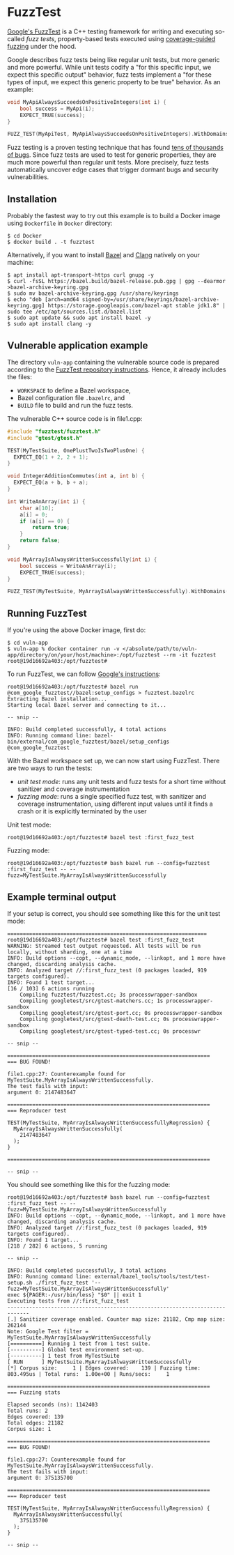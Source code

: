 # FuzzTest

[Google's FuzzTest](https://github.com/google/fuzztest) is a C++ testing framework for writing and executing so-called *fuzz tests*, property-based tests executed using [coverage-guided fuzzing](https://en.wikipedia.org/wiki/Fuzzing) under the hood. 

Google describes fuzz tests being like regular unit tests, but more generic and more powerful. While unit tests codify a "for this specific input, we expect this specific output" behavior, fuzz tests implement a "for these types of input, we expect this generic property to be true" behavior. As an example:

```C++
void MyApiAlwaysSucceedsOnPositiveIntegers(int i) {
    bool success = MyApi(i);
    EXPECT_TRUE(success);
}

FUZZ_TEST(MyApiTest, MyApiAlwaysSucceedsOnPositiveIntegers).WithDomains(/*i:*/fuzztest::Positive<int>());
```

Fuzz testing is a proven testing technique that has found [tens of thousands of bugs](https://github.com/google/oss-fuzz#trophies). Since fuzz tests are used to test for generic properties, they are much more powerful than regular unit tests. More precisely, fuzz tests automatically uncover edge cases that trigger dormant bugs and security vulnerabilities.

## Installation
Probably the fastest way to try out this example is to build a Docker image using `Dockerfile` in `Docker` directory:
```console
$ cd Docker
$ docker build . -t fuzztest
```

Alternatively, if you want to install [Bazel](https://bazel.build/install/ubuntu) and [Clang](https://clang.llvm.org) natively on your machine:
```console
$ apt install apt-transport-https curl gnupg -y
$ curl -fsSL https://bazel.build/bazel-release.pub.gpg | gpg --dearmor >bazel-archive-keyring.gpg
$ sudo mv bazel-archive-keyring.gpg /usr/share/keyrings
$ echo "deb [arch=amd64 signed-by=/usr/share/keyrings/bazel-archive-keyring.gpg] https://storage.googleapis.com/bazel-apt stable jdk1.8" | sudo tee /etc/apt/sources.list.d/bazel.list
$ sudo apt update && sudo apt install bazel -y
$ sudo apt install clang -y
```

## Vulnerable application example
The directory `vuln-app` containing the vulnerable source code is prepared according to the [FuzzTest repository instructions](https://github.com/google/fuzztest/blob/main/doc/quickstart-bazel.md). Hence, it already includes the files:
* `WORKSPACE` to define a Bazel workspace,
* Bazel configuration file `.bazelrc`, and
* `BUILD` file to build and run the fuzz tests.

The vulnerable C++ source code is in file1.cpp:

```C++
#include "fuzztest/fuzztest.h"
#include "gtest/gtest.h"

TEST(MyTestSuite, OnePlustTwoIsTwoPlusOne) {
  EXPECT_EQ(1 + 2, 2 + 1);
}

void IntegerAdditionCommutes(int a, int b) {
  EXPECT_EQ(a + b, b + a);
}

int WriteAnArray(int i) {
    char a[10];
    a[i] = 0;
    if (a[i] == 0) {
        return true;
    }
    return false;
}

void MyArrayIsAlwaysWrittenSuccessfully(int i) {
    bool success = WriteAnArray(i);
    EXPECT_TRUE(success);
}

FUZZ_TEST(MyTestSuite, MyArrayIsAlwaysWrittenSuccessfully).WithDomains(/*i:*/fuzztest::Positive<int>());
```

## Running FuzzTest
If you're using the above Docker image, first do:
```console
$ cd vuln-app
$ vuln-app % docker container run -v </absolute/path/to/vuln-app/directory/on/your/host/machine>:/opt/fuzztest --rm -it fuzztest
root@19d16692a403:/opt/fuzztest# 
```

To run FuzzTest, we can follow [Google's instructions](https://github.com/google/fuzztest/blob/main/doc/quickstart-bazel.md):
```console
root@19d16692a403:/opt/fuzztest# bazel run @com_google_fuzztest//bazel:setup_configs > fuzztest.bazelrc
Extracting Bazel installation...
Starting local Bazel server and connecting to it...

-- snip --

INFO: Build completed successfully, 4 total actions
INFO: Running command line: bazel-bin/external/com_google_fuzztest/bazel/setup_configs @com_google_fuzztest
```

With the Bazel workspace set up, we can now start using FuzzTest. There are two ways to run the tests:
* *unit test mode*: runs any unit tests and fuzz tests for a short time without sanitizer and coverage instrumentation
* *fuzzing mode*: runs a single specified fuzz test, with sanitizer and coverage instrumentation, using different input values until it finds a crash or it is explicitly terminated by the user

Unit test mode:
```console
root@19d16692a403:/opt/fuzztest# bazel test :first_fuzz_test
```

Fuzzing mode:
```console
root@19d16692a403:/opt/fuzztest# bash bazel run --config=fuzztest :first_fuzz_test -- --fuzz=MyTestSuite.MyArrayIsAlwaysWrittenSuccessfully
```


## Example terminal output
If your setup is correct, you should see something like this for the unit test mode:
```console
================================================================
root@19d16692a403:/opt/fuzztest# bazel test :first_fuzz_test
WARNING: Streamed test output requested. All tests will be run locally, without sharding, one at a time
INFO: Build options --copt, --dynamic_mode, --linkopt, and 1 more have changed, discarding analysis cache.
INFO: Analyzed target //:first_fuzz_test (0 packages loaded, 919 targets configured).
INFO: Found 1 test target...
[16 / 103] 6 actions running
    Compiling fuzztest/fuzztest.cc; 3s processwrapper-sandbox
    Compiling googletest/src/gtest-matchers.cc; 1s processwrapper-sandbox
    Compiling googletest/src/gtest-port.cc; 0s processwrapper-sandbox
    Compiling googletest/src/gtest-death-test.cc; 0s processwrapper-sandbox
    Compiling googletest/src/gtest-typed-test.cc; 0s processwr

-- snip --

=================================================================
=== BUG FOUND!

file1.cpp:27: Counterexample found for MyTestSuite.MyArrayIsAlwaysWrittenSuccessfully.
The test fails with input:
argument 0: 2147483647

=================================================================
=== Reproducer test

TEST(MyTestSuite, MyArrayIsAlwaysWrittenSuccessfullyRegression) {
  MyArrayIsAlwaysWrittenSuccessfully(
    2147483647
  );
}

=================================================================

-- snip --
```


You should see something like this for the fuzzing mode:
```console
root@19d16692a403:/opt/fuzztest# bash bazel run --config=fuzztest :first_fuzz_test -- --fuzz=MyTestSuite.MyArrayIsAlwaysWrittenSuccessfully
INFO: Build options --copt, --dynamic_mode, --linkopt, and 1 more have changed, discarding analysis cache.
INFO: Analyzed target //:first_fuzz_test (0 packages loaded, 919 targets configured).
INFO: Found 1 target...
[218 / 282] 6 actions, 5 running

-- snip --

INFO: Build completed successfully, 3 total actions
INFO: Running command line: external/bazel_tools/tools/test/test-setup.sh ./first_fuzz_test '--fuzz=MyTestSuite.MyArrayIsAlwaysWrittenSuccessfully'
exec ${PAGER:-/usr/bin/less} "$0" || exit 1
Executing tests from //:first_fuzz_test
-----------------------------------------------------------------------------
[.] Sanitizer coverage enabled. Counter map size: 21182, Cmp map size: 262144
Note: Google Test filter = MyTestSuite.MyArrayIsAlwaysWrittenSuccessfully
[==========] Running 1 test from 1 test suite.
[----------] Global test environment set-up.
[----------] 1 test from MyTestSuite
[ RUN      ] MyTestSuite.MyArrayIsAlwaysWrittenSuccessfully
[*] Corpus size:     1 | Edges covered:    139 | Fuzzing time:    803.495us | Total runs:  1.00e+00 | Runs/secs:     1

=================================================================
=== Fuzzing stats

Elapsed seconds (ns): 1142403
Total runs: 2
Edges covered: 139
Total edges: 21182
Corpus size: 1

=================================================================
=== BUG FOUND!

file1.cpp:27: Counterexample found for MyTestSuite.MyArrayIsAlwaysWrittenSuccessfully.
The test fails with input:
argument 0: 375135700

=================================================================
=== Reproducer test

TEST(MyTestSuite, MyArrayIsAlwaysWrittenSuccessfullyRegression) {
  MyArrayIsAlwaysWrittenSuccessfully(
    375135700
  );
}

-- snip --
```